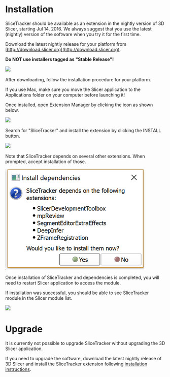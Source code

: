 # Installation

SliceTracker should be available as an extension in the nightly version of 3D Slicer, starting Jul 14, 2016. We always suggest that you use the latest \(nightly\) version of the software when you try it for the first time.

Download the latest nightly release for your platform from [http://download.slicer.org](http://download.slicer.org).

**Do NOT use installers tagged as "Stable Release"!**

![](images/slicer_download.png)

After downloading, follow the installation procedure for your platform.

If you use Mac, make sure you move the Slicer application to the Applications folder on your computer before launching it!

Once installed, open Extension Manager by clicking the icon as shown below.

![](images/extension_manager.png)

Search for "SliceTracker" and install the extension by clicking the INSTALL button.

![](images/install_slicetracker.png)

Note that SliceTracker depends on several other extensions. When prompted, accept installation of those.

![](images/install_dependencies.png)

Once installation of SliceTracker and dependencies is completed, you will need to restart Slicer application to access the module.

If installation was successful, you should be able to see SliceTracker module in the Slicer module list.

![](images/confirm_install.png)

# Upgrade

It is currently not possible to upgrade SliceTracker without upgrading the 3D Slicer application.

If you need to upgrade the software, download the latest nightly release of 3D Slicer and install the SliceTracker extension following [installation instructions](#installation).

